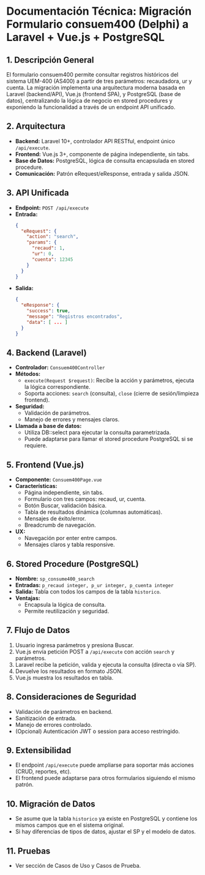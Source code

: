 # Documentación Técnica: Migración Formulario consuem400 (Delphi) a Laravel + Vue.js + PostgreSQL

## 1. Descripción General
El formulario consuem400 permite consultar registros históricos del sistema UEM-400 (AS400) a partir de tres parámetros: recaudadora, ur y cuenta. La migración implementa una arquitectura moderna basada en Laravel (backend/API), Vue.js (frontend SPA), y PostgreSQL (base de datos), centralizando la lógica de negocio en stored procedures y exponiendo la funcionalidad a través de un endpoint API unificado.

## 2. Arquitectura
- **Backend:** Laravel 10+, controlador API RESTful, endpoint único `/api/execute`.
- **Frontend:** Vue.js 3+, componente de página independiente, sin tabs.
- **Base de Datos:** PostgreSQL, lógica de consulta encapsulada en stored procedure.
- **Comunicación:** Patrón eRequest/eResponse, entrada y salida JSON.

## 3. API Unificada
- **Endpoint:** `POST /api/execute`
- **Entrada:**
  ```json
  {
    "eRequest": {
      "action": "search",
      "params": {
        "recaud": 1,
        "ur": 0,
        "cuenta": 12345
      }
    }
  }
  ```
- **Salida:**
  ```json
  {
    "eResponse": {
      "success": true,
      "message": "Registros encontrados",
      "data": [ ... ]
    }
  }
  ```

## 4. Backend (Laravel)
- **Controlador:** `Consuem400Controller`
- **Métodos:**
  - `execute(Request $request)`: Recibe la acción y parámetros, ejecuta la lógica correspondiente.
  - Soporta acciones: `search` (consulta), `close` (cierre de sesión/limpieza frontend).
- **Seguridad:**
  - Validación de parámetros.
  - Manejo de errores y mensajes claros.
- **Llamada a base de datos:**
  - Utiliza DB::select para ejecutar la consulta parametrizada.
  - Puede adaptarse para llamar el stored procedure PostgreSQL si se requiere.

## 5. Frontend (Vue.js)
- **Componente:** `Consuem400Page.vue`
- **Características:**
  - Página independiente, sin tabs.
  - Formulario con tres campos: recaud, ur, cuenta.
  - Botón Buscar, validación básica.
  - Tabla de resultados dinámica (columnas automáticas).
  - Mensajes de éxito/error.
  - Breadcrumb de navegación.
- **UX:**
  - Navegación por enter entre campos.
  - Mensajes claros y tabla responsive.

## 6. Stored Procedure (PostgreSQL)
- **Nombre:** `sp_consume400_search`
- **Entradas:** `p_recaud integer, p_ur integer, p_cuenta integer`
- **Salida:** Tabla con todos los campos de la tabla `historico`.
- **Ventajas:**
  - Encapsula la lógica de consulta.
  - Permite reutilización y seguridad.

## 7. Flujo de Datos
1. Usuario ingresa parámetros y presiona Buscar.
2. Vue.js envía petición POST a `/api/execute` con acción `search` y parámetros.
3. Laravel recibe la petición, valida y ejecuta la consulta (directa o vía SP).
4. Devuelve los resultados en formato JSON.
5. Vue.js muestra los resultados en tabla.

## 8. Consideraciones de Seguridad
- Validación de parámetros en backend.
- Sanitización de entrada.
- Manejo de errores controlado.
- (Opcional) Autenticación JWT o session para acceso restringido.

## 9. Extensibilidad
- El endpoint `/api/execute` puede ampliarse para soportar más acciones (CRUD, reportes, etc).
- El frontend puede adaptarse para otros formularios siguiendo el mismo patrón.

## 10. Migración de Datos
- Se asume que la tabla `historico` ya existe en PostgreSQL y contiene los mismos campos que en el sistema original.
- Si hay diferencias de tipos de datos, ajustar el SP y el modelo de datos.

## 11. Pruebas
- Ver sección de Casos de Uso y Casos de Prueba.
